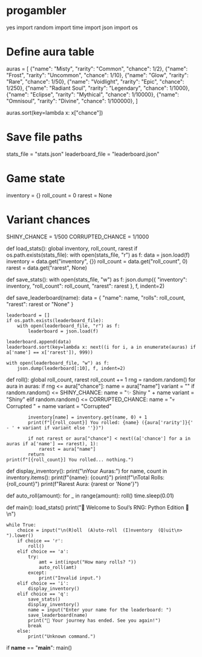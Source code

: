 # progambler
yes
import random
import time
import json
import os

# Define aura table
auras = [
    {"name": "Misty", "rarity": "Common", "chance": 1/2},
    {"name": "Frost", "rarity": "Uncommon", "chance": 1/10},
    {"name": "Glow", "rarity": "Rare", "chance": 1/50},
    {"name": "Voidlight", "rarity": "Epic", "chance": 1/250},
    {"name": "Radiant Soul", "rarity": "Legendary", "chance": 1/1000},
    {"name": "Eclipse", "rarity": "Mythical", "chance": 1/10000},
    {"name": "Omnisoul", "rarity": "Divine", "chance": 1/100000},
]

auras.sort(key=lambda x: x["chance"])

# Save file paths
stats_file = "stats.json"
leaderboard_file = "leaderboard.json"

# Game state
inventory = {}
roll_count = 0
rarest = None

# Variant chances
SHINY_CHANCE = 1/500
CORRUPTED_CHANCE = 1/1000

def load_stats():
    global inventory, roll_count, rarest
    if os.path.exists(stats_file):
        with open(stats_file, "r") as f:
            data = json.load(f)
            inventory = data.get("inventory", {})
            roll_count = data.get("roll_count", 0)
            rarest = data.get("rarest", None)

def save_stats():
    with open(stats_file, "w") as f:
        json.dump({
            "inventory": inventory,
            "roll_count": roll_count,
            "rarest": rarest
        }, f, indent=2)

def save_leaderboard(name):
    data = {
        "name": name,
        "rolls": roll_count,
        "rarest": rarest or "None"
    }

    leaderboard = []
    if os.path.exists(leaderboard_file):
        with open(leaderboard_file, "r") as f:
            leaderboard = json.load(f)

    leaderboard.append(data)
    leaderboard.sort(key=lambda x: next((i for i, a in enumerate(auras) if a['name'] == x['rarest']), 999))

    with open(leaderboard_file, "w") as f:
        json.dump(leaderboard[:10], f, indent=2)

def roll():
    global roll_count, rarest
    roll_count += 1
    rng = random.random()
    for aura in auras:
        if rng <= aura["chance"]:
            name = aura["name"]
            variant = ""
            if random.random() <= SHINY_CHANCE:
                name = "✨ Shiny " + name
                variant = "Shiny"
            elif random.random() <= CORRUPTED_CHANCE:
                name = "💀 Corrupted " + name
                variant = "Corrupted"

            inventory[name] = inventory.get(name, 0) + 1
            print(f"[{roll_count}] You rolled: {name} ({aura['rarity']}{' - ' + variant if variant else ''})")

            if not rarest or aura["chance"] < next((a['chance'] for a in auras if a['name'] == rarest), 1):
                rarest = aura["name"]
            return
    print(f"[{roll_count}] You rolled... nothing.")

def display_inventory():
    print("\nYour Auras:")
    for name, count in inventory.items():
        print(f"{name}: {count}")
    print(f"\nTotal Rolls: {roll_count}")
    print(f"Rarest Aura: {rarest or 'None'}")

def auto_roll(amount):
    for _ in range(amount):
        roll()
        time.sleep(0.01)

def main():
    load_stats()
    print("🌌 Welcome to Soul’s RNG: Python Edition 🌌\n")

    while True:
        choice = input("\n(R)oll  (A)uto-roll  (I)nventory  (Q)uit\n> ").lower()
        if choice == 'r':
            roll()
        elif choice == 'a':
            try:
                amt = int(input("How many rolls? "))
                auto_roll(amt)
            except:
                print("Invalid input.")
        elif choice == 'i':
            display_inventory()
        elif choice == 'q':
            save_stats()
            display_inventory()
            name = input("Enter your name for the leaderboard: ")
            save_leaderboard(name)
            print("🌟 Your journey has ended. See you again!")
            break
        else:
            print("Unknown command.")

if __name__ == "__main__":
    main()
